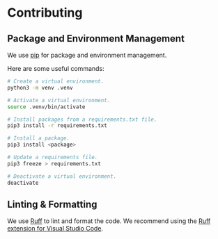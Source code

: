 # Contributing

## Package and Environment Management

We use [pip](https://pip.pypa.io) for package and environment management.

Here are some useful commands:

```sh
# Create a virtual environment.
python3 -m venv .venv

# Activate a virtual environment.
source .venv/bin/activate

# Install packages from a requirements.txt file.
pip3 install -r requirements.txt

# Install a package.
pip3 install <package>

# Update a requirements file.
pip3 freeze > requirements.txt

# Deactivate a virtual environment.
deactivate
```

## Linting & Formatting

We use [Ruff](https://github.com/astral-sh/ruff) to lint and format the code.
We recommend using the [Ruff extension for Visual Studio Code](https://marketplace.visualstudio.com/items?itemName=charliermarsh.ruff).
